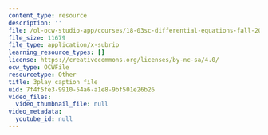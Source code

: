 ```yaml
---
content_type: resource
description: ''
file: /ol-ocw-studio-app/courses/18-03sc-differential-equations-fall-2011/7f4f5fe3991054a6a1e89bf501e26b26_-0_vZ4t-q0I.vtt
file_size: 11679
file_type: application/x-subrip
learning_resource_types: []
license: https://creativecommons.org/licenses/by-nc-sa/4.0/
ocw_type: OCWFile
resourcetype: Other
title: 3play caption file
uid: 7f4f5fe3-9910-54a6-a1e8-9bf501e26b26
video_files:
  video_thumbnail_file: null
video_metadata:
  youtube_id: null
---
```

